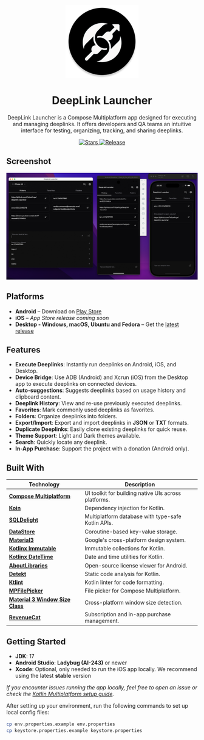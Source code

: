 <p align="center">
  <img src="./androidApp/src/main/res/mipmap-xxxhdpi/ic_launcher_round.webp" alt="DeepLink Launcher Logo" />
</p>

<h1 align="center">DeepLink Launcher</h1>

<p align="center">
  DeepLink Launcher is a Compose Multiplatform app designed for executing and managing deeplinks. It offers developers and QA teams an intuitive interface for testing, organizing, tracking, and sharing deeplinks.
</p>

<p align="center">
  <a href="https://github.com/FelipeKoga/deeplink-launcher/stargazers">
    <img src="https://img.shields.io/github/stars/FelipeKoga/deeplink-launcher" alt="Stars" />
  </a>
  <a href="https://github.com/FelipeKoga/deeplink-launcher/actions/workflows/release.yml">
    <img src="https://github.com/FelipeKoga/deeplink-launcher/actions/workflows/release.yml/badge.svg" alt="Release" />
  </a>
</p>

## Screenshot
![screenshot](./docs/screenshot.png)

## Platforms
- **Android** – Download on [Play Store](http://play.google.com/store/apps/details?id=dev.koga.deeplinklauncher.android)
- **iOS** – *App Store release coming soon*
- **Desktop - Windows, macOS, Ubuntu and Fedora** – Get the [latest release](https://github.com/FelipeKoga/deeplink-launcher/releases/latest)

## Features

- **Execute Deeplinks**: Instantly run deeplinks on Android, iOS, and Desktop.
- **Device Bridge**: Use ADB (Android) and Xcrun (iOS) from the Desktop app to execute deeplinks on connected devices.
- **Auto-suggestions**: Suggests deeplinks based on usage history and clipboard content.
- **Deeplink History**: View and re-use previously executed deeplinks.
- **Favorites**: Mark commonly used deeplinks as favorites.
- **Folders**: Organize deeplinks into folders.
- **Export/Import**: Export and import deeplinks in **JSON** or **TXT** formats.
- **Duplicate Deeplinks**: Easily clone existing deeplinks for quick reuse.
- **Theme Support**: Light and Dark themes available.
- **Search**: Quickly locate any deeplink.
- **In-App Purchase**: Support the project with a donation (Android only).

## Built With

| Technology | Description |
|------------|-------------|
| [**Compose Multiplatform**](https://github.com/JetBrains/compose-jb) | UI toolkit for building native UIs across platforms. |
| [**Koin**](https://insert-koin.io/) | Dependency injection for Kotlin. |
| [**SQLDelight**](https://cashapp.github.io/sqldelight/) | Multiplatform database with type-safe Kotlin APIs. |
| [**DataStore**](https://developer.android.com/jetpack/androidx/releases/datastore) | Coroutine-based key-value storage. |
| [**Material3**](https://m3.material.io/) | Google's cross-platform design system. |
| [**Kotlinx Immutable**](https://github.com/Kotlin/kotlinx.collections.immutable) | Immutable collections for Kotlin. |
| [**Kotlinx DateTime**](https://github.com/Kotlin/kotlinx-datetime) | Date and time utilities for Kotlin. |
| [**AboutLibraries**](https://github.com/mikepenz/AboutLibraries) | Open-source license viewer for Android. |
| [**Detekt**](https://github.com/detekt/detekt) | Static code analysis for Kotlin. |
| [**Ktlint**](https://github.com/pinterest/ktlint) | Kotlin linter for code formatting. |
| [**MPFilePicker**](https://github.com/Wavesonics/compose-multiplatform-file-picker) | File picker for Compose Multiplatform. |
| [**Material 3 Window Size Class**](https://github.com/chrisbanes/material3-windowsizeclass-multiplatform) | Cross-platform window size detection. |
| [**RevenueCat**](https://www.revenuecat.com/) | Subscription and in-app purchase management. |

## Getting Started

- **JDK**: 17
- **Android Studio**: **Ladybug (AI-243)** or newer
- **Xcode**: Optional, only needed to run the iOS app locally. We recommend using the latest **stable** version

*If you encounter issues running the app locally, feel free to open an issue or check the [Kotlin Multiplatform setup guide](https://www.jetbrains.com/help/kotlin-multiplatform-dev/multiplatform-setup.html).*

After setting up your environment, run the following commands to set up local config files:

```bash
cp env.properties.example env.properties
cp keystore.properties.example keystore.properties
